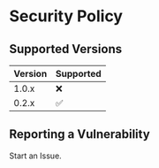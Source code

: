 # Security Policy

## Supported Versions

| Version | Supported          |
| ------- | ------------------ |
| 1.0.x   | :x:                |
| 0.2.x   | :white_check_mark: |

## Reporting a Vulnerability

Start an Issue.
